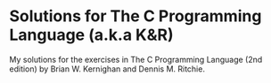 # Solutions for The C Programming Language (a.k.a K&R)

My solutions for the exercises in The C Programming Language (2nd edition) by Brian W. Kernighan and Dennis M. Ritchie.